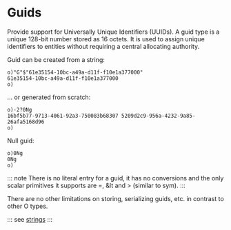 # Guids

Provide support for Universally Unique Identifiers (UUIDs). A guid type is a unique 128-bit number stored as 16 octets. It is used to assign unique identifiers to entities without requiring a central allocating authority.

Guid can be created from a string:

```o
o)"G"$"61e35154-10bc-a49a-d11f-f10e1a377000"
61e35154-10bc-a49a-d11f-f10e1a377000
o)
```

... or generated from scratch:

```o
o)-2?0Ng
16bf5b77-9713-4061-92a3-750083b68307 5209d2c9-956a-4232-9a85-26afa5168d96
o)
```

Null guid:

```o
o)0Ng
0Ng
o)
```

::: note
There is no literal entry for a guid, it has no conversions and the only scalar primitives it supports are =, &lt and > (similar to sym).
:::

There are no other limitations on storing, serializing guids, etc. in contrast to other O types.

::: see
[strings](/reference/types/strings.md)
:::

